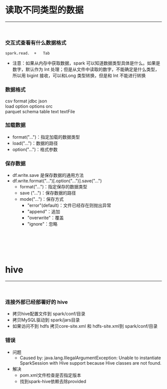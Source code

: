 # 读取不同类型的数据

-----------

<br>

### 交互式查看有什么数据格式
 ```
 spark.read.  +   Tab
  ```
- 注意：如果从内存中获取数据，spark 可以知道数据类型具体是什么。如果是数字，默认作为 Int 处理；但是从文件中读取的数字，不能确定是什么类型，所以用 bigint 接收，可以和Long 类型转换，但是和 Int 不能进行转换

### 数据格式
csv   format   jdbc   json   
load   option   options   orc  
parquet   schema   table   text   textFile


### 加载数据
- format("…")：指定加载的数据类型
- load("…")：数据的路径
- option("…")：格式参数

### 保存数据 
- df.write.save 是保存数据的通用方法
- df.write.format("…")[.option("…")].save("…")
  - format("…")：指定保存的数据类型
  - save ("…")：保存数据的路径
  - mode("…")：保存方式
    - "error"(default)：文件已经存在则抛出异常
    - "append"：追加
    - "overwrite"：覆盖
    - "ignore"：忽略

<br>
<br>
<br>
<br>

# hive

------

<br>

### 连接外部已经部署好的 hive 
- 拷贝hive配置文件到 spark/conf/目录
- 拷贝MySQL驱动到 spark/jars目录
- 如果访问不到 hdfs 拷贝core-site.xml 和 hdfs-site.xml到 spark/conf/目录



### 错误
- 问题
  - Caused by: java.lang.IllegalArgumentException: Unable to instantiate SparkSession with Hive support because Hive classes are not found. 	
- 解决
  - pom.xml文件检查是否指定版本
  - 找到spark-hive依赖去除<scope>provided</scope>